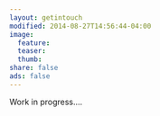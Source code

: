 ```yaml
---
layout: getintouch
modified: 2014-08-27T14:56:44-04:00
image:
  feature:
  teaser:
  thumb:
share: false
ads: false
---
```


Work in progress....

